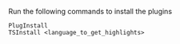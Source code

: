 Run the following commands to install the plugins

```shell
PlugInstall
TSInstall <language_to_get_highlights>
```
